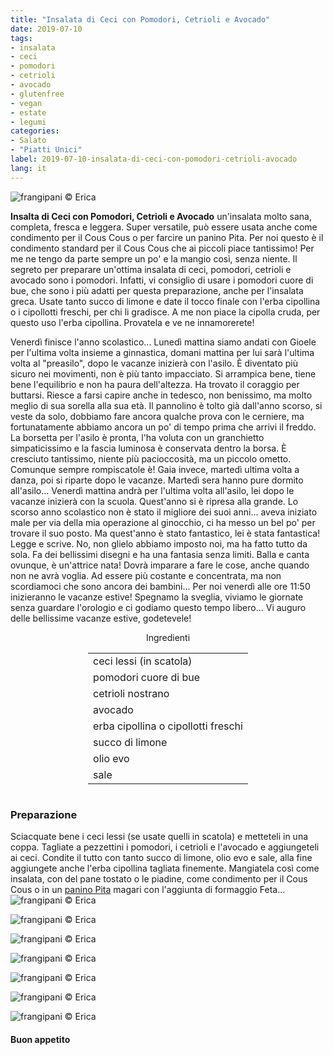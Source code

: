 ```yaml
---
title: "Insalata di Ceci con Pomodori, Cetrioli e Avocado"
date: 2019-07-10
tags:
- insalata
- ceci
- pomodori
- cetrioli
- avocado
- glutenfree
- vegan
- estate
- legumi
categories:
- Salato
- "Piatti Unici"
label: 2019-07-10-insalata-di-ceci-con-pomodori-cetrioli-avocado
lang: it 
---
```

![](header.jpeg "frangipani © Erica")

**Insalta di Ceci con Pomodori, Cetrioli e Avocado** un'insalata molto sana, completa, fresca e leggera. Super versatile, può essere usata anche come condimento per il Cous Cous o per farcire un panino Pita. Per noi questo è il condimento standard per il Cous Cous che ai piccoli piace tantissimo! Per me ne tengo da parte sempre un po' e la mangio così, senza niente. Il segreto per preparare un'ottima insalata di ceci, pomodori, cetrioli e avocado sono i pomodori. Infatti, vi consiglio di usare i pomodori cuore di bue, che sono i più adatti per questa preparazione, anche per l'insalata greca. Usate tanto succo di limone e date il tocco finale con l'erba cipollina o i cipollotti freschi, per chi li gradisce. A me non piace la cipolla cruda, per questo uso l'erba cipollina. Provatela e ve ne innamorerete!

Venerdì finisce l'anno scolastico... Lunedì mattina siamo andati con Gioele per l'ultima volta insieme a ginnastica, domani mattina per lui sarà l'ultima volta al "preasilo", dopo le vacanze inizierà con l'asilo. È diventato più sicuro nei movimenti, non è più tanto impacciato. Si arrampica bene, tiene bene l'equilibrio e non ha paura dell'altezza. Ha trovato il coraggio per buttarsi. Riesce a farsi capire anche in tedesco, non benissimo, ma molto meglio di sua sorella alla sua età. Il pannolino è tolto già dall'anno scorso, si veste da solo, dobbiamo fare ancora qualche prova con le cerniere, ma fortunatamente abbiamo ancora un po' di tempo prima che arrivi il freddo. La borsetta per l'asilo è pronta, l'ha voluta con un granchietto simpaticissimo e la fascia luminosa è conservata dentro la borsa. È cresciuto tantissimo, niente più pacioccosità, ma un piccolo ometto. Comunque sempre rompiscatole è!
Gaia invece, martedì ultima volta a danza, poi si riparte dopo le vacanze. Martedì sera hanno pure dormito all'asilo... Venerdì mattina andrà per l'ultima volta all'asilo, lei dopo le vacanze inizierà con la scuola. Quest'anno si è ripresa alla grande. Lo scorso anno scolastico non è stato il migliore dei suoi anni... aveva iniziato male per via della mia operazione al ginocchio, ci ha messo un bel po' per trovare il suo posto. Ma quest'anno è stato fantastico, lei è stata fantastica! Legge e scrive. No, non glielo abbiamo imposto noi, ma ha fatto tutto da sola. Fa dei bellissimi disegni e ha una fantasia senza limiti. Balla e canta ovunque, è un'attrice nata! Dovrà imparare a fare le cose, anche quando non ne avrà voglia. Ad essere più costante e concentrata, ma non scordiamoci che sono ancora dei bambini...
Per noi venerdì alle ore 11:50 inizieranno le vacanze estive! Spegnamo la sveglia, viviamo le giornate senza guardare l'orologio e ci godiamo questo tempo libero... Vi auguro delle bellissime vacanze estive, godetevele!

<div id="wrapper" style="text-align: center">
  <div id="yourdiv" style="display: inline-block;">
    <div class="ingredients" itemscope itemtype="http://schema.org/Recipe">
      <span itemprop="name" style="display:none;">Insalata di Ceci con Pomodori, Cetrioli e Avocado</span>
      <span itemprop="recipeCategory" style="display:none;">Salato</span>
      <img itemprop="image" style="display:none;" class="ignore-gallery-item" src="header.jpeg"/>
      <span itemprop="author" style="display:none;">Erica Raiano</span>
      <span itemprop="description" style="display:none;">Insalta di Ceci con Pomodori, Cetrioli e Avocado un'insalata molto sana, completa, fresca e leggera. Super versatile, può essere usata anche come condimento per il Cous Cous o per farcire un panino Pita.</span>
      <div class="ingredients-title">Ingredienti</div>
      <table>
        <tbody>
          <tr itemprop="recipeIngredient">
            <td>ceci lessi (in scatola)</td>
          </tr>
          <tr itemprop="recipeIngredient">
            <td>pomodori cuore di bue</td>
          </tr>
          <tr itemprop="recipeIngredient">
            <td>cetrioli nostrano</td>
          </tr>
          <tr itemprop="recipeIngredient">
            <td>avocado</td>
          </tr>
          <tr itemprop="recipeIngredient">
            <td>erba cipollina o cipollotti freschi</td>
          </tr>
          <tr itemprop="recipeIngredient">
            <td>succo di limone</td>
          </tr>
          <tr itemprop="recipeIngredient">
            <td>olio evo</td>
          </tr>
          <tr itemprop="recipeIngredient">
            <td>sale</td>    
          </tr>
        </tbody>
      </table>
    </div>
  </div>
</div>


<h3>
	<font color="grey">
		<i class="fa-solid fa-gears"></i>
	</font> Preparazione
</h3>

Sciacquate bene i ceci lessi (se usate quelli in scatola) e metteteli in una coppa. Tagliate a pezzettini i pomodori, i cetrioli e l'avocado e aggiungeteli ai ceci. Condite il tutto con tanto succo di limone, olio evo e sale, alla fine aggiungete anche l'erba cipollina tagliata finemente. Mangiatela così come insalata, con del pane tostato o le piadine, come condimento per il Cous Cous o in un <a href="https://frangipani.raiano.ch/2015-02-05-panino-pita-con-koefte-e-salsa-tahin/" target="_blank">panino Pita</a> magari con l'aggiunta di formaggio Feta...
![](risultato1.jpeg "frangipani © Erica")

![](risultato2.jpeg "frangipani © Erica")

![](risultato3.jpeg "frangipani © Erica")

![](risultato4.jpeg "frangipani © Erica")

![](risultato5.jpeg "frangipani © Erica")

![](risultato6.jpeg "frangipani © Erica")

![](risultato7.jpeg "frangipani © Erica")

<h4>Buon appetito
  <font color="red">
    <i class="fa-regular fa-face-smile"></i>
  </font>
</h4>
